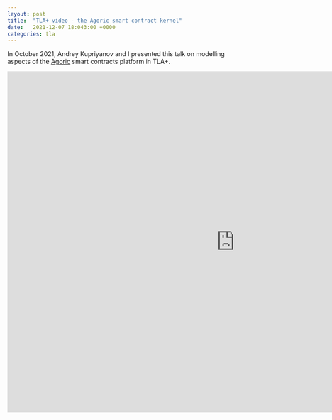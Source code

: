 ```yaml
---
layout: post
title:  "TLA+ video - the Agoric smart contract kernel"
date:   2021-12-07 18:043:00 +0000
categories: tla
---
```


In October 2021, Andrey Kupriyanov and I presented this talk on modelling aspects of the [Agoric](https://github.com/Agoric/) smart contracts platform in TLA+.

<iframe width="1024" height="768" src="https://youtu.be/JyMX7Hz9uEs" frameborder="0" allowfullscreen></iframe>
